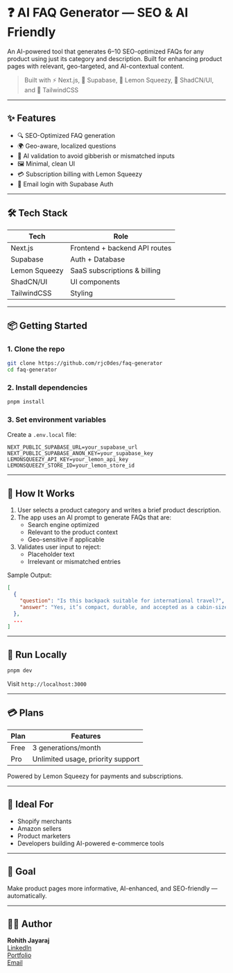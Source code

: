 # ❓ AI FAQ Generator — SEO & AI Friendly

An AI-powered tool that generates 6–10 SEO-optimized FAQs for any product using just its category and description. Built for enhancing product pages with relevant, geo-targeted, and AI-contextual content.

> Built with ⚡️ Next.js, 🔐 Supabase, 💸 Lemon Squeezy, 🎨 ShadCN/UI, and 🧩 TailwindCSS

---

## ✨ Features

-   🔍 SEO-Optimized FAQ generation
-   🌍 Geo-aware, localized questions
-   🤖 AI validation to avoid gibberish or mismatched inputs
-   🖼️ Minimal, clean UI
-   💳 Subscription billing with Lemon Squeezy
-   🔐 Email login with Supabase Auth

---

## 🛠 Tech Stack

| Tech          | Role                          |
| ------------- | ----------------------------- |
| Next.js       | Frontend + backend API routes |
| Supabase      | Auth + Database               |
| Lemon Squeezy | SaaS subscriptions & billing  |
| ShadCN/UI     | UI components                 |
| TailwindCSS   | Styling                       |

---

## 📦 Getting Started

### 1. Clone the repo

```bash
git clone https://github.com/rjc0des/faq-generator
cd faq-generator
```

### 2. Install dependencies

```bash
pnpm install
```

### 3. Set environment variables

Create a `.env.local` file:

```env
NEXT_PUBLIC_SUPABASE_URL=your_supabase_url
NEXT_PUBLIC_SUPABASE_ANON_KEY=your_supabase_key
LEMONSQUEEZY_API_KEY=your_lemon_api_key
LEMONSQUEEZY_STORE_ID=your_lemon_store_id
```

---

## 🧠 How It Works

1. User selects a product category and writes a brief product description.
2. The app uses an AI prompt to generate FAQs that are:
    - Search engine optimized
    - Relevant to the product context
    - Geo-sensitive if applicable
3. Validates user input to reject:
    - Placeholder text
    - Irrelevant or mismatched entries

Sample Output:

```json
[
  {
    "question": "Is this backpack suitable for international travel?",
    "answer": "Yes, it’s compact, durable, and accepted as a cabin-size bag on most airlines."
  },
  ...
]
```

---

## 🧪 Run Locally

```bash
pnpm dev
```

Visit `http://localhost:3000`

---

## 💳 Plans

| Plan | Features                          |
| ---- | --------------------------------- |
| Free | 3 generations/month               |
| Pro  | Unlimited usage, priority support |

Powered by Lemon Squeezy for payments and subscriptions.

---

## 📌 Ideal For

-   Shopify merchants
-   Amazon sellers
-   Product marketers
-   Developers building AI-powered e-commerce tools

---

## 🎯 Goal

Make product pages more informative, AI-enhanced, and SEO-friendly — automatically.

---

## 👨‍💻 Author

**Rohith Jayaraj**  
[LinkedIn](https://linkedin.com/in/rohithjayaraj)  
[Portfolio](https://rohith-jayaraj.vercel.app)  
[Email](mailto:rohithjayaraj90@gmail.com)
